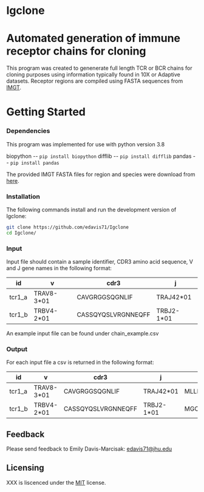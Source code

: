 # Igclone

# Automated generation of immune receptor chains for cloning 

This program was created to genenerate full length TCR or BCR chains for cloning purposes using information typically found in 10X or Adaptive datasets.
Receptor regions are compiled using FASTA sequences from
[IMGT](http://www.imgt.org).

# Getting Started

### Dependencies

This program was implemented for use with python version 3.8 

biopython -- `pip install biopython`
difflib -- `pip install difflib`
pandas -- `pip install pandas`

The provided IMGT FASTA files for region and species were download from [here](http://www.imgt.org/vquest/refseqh.html).  

### Installation

The following commands install and run the development version of Igclone:

```sh
git clone https://github.com/edavis71/Igclone
cd Igclone/
```

### Input

Input file should contain a sample identifier, CDR3 amino acid sequence, V and J gene names in the following format:

| id	| v |	cdr3	| j |
| --- | --- | --- | --- |
| tcr1_a	| TRAV8-3*01	| CAVGRGGSQGNLIF	| TRAJ42*01 |
| tcr1_b	| TRBV4-2*01	| CASSQYQSLVRGNNEQFF	| TRBJ2-1*01 |

An example input file can be found under chain_example.csv

### Output

For each input file a csv is returned in the following format:

| id	| v |	cdr3	| j | chain |
| --- | --- | --- | --- | --- |
| tcr1_a	| TRAV8-3*01	| CAVGRGGSQGNLIF	| TRAJ42*01 | MLLELIPLLGI....NLIFGKGTKLSVKP |
| tcr1_b	| TRBV4-2*01	| CASSQYQSLVRGNNEQFF	| TRBJ2-1*01 | MGCRLLCCAVLC....EQFFGPGTRLTVL |


## Feedback

Please send feedback to Emily Davis-Marcisak:
<edavis71@jhu.edu>

## Licensing

XXX is liscenced under the [MIT](link) license.

